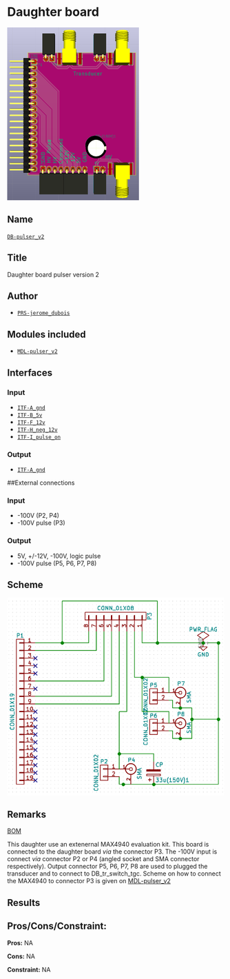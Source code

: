 # Daughter board
![](viewme.png)

## Name
[`DB-pulser_v2`]()

## Title
Daughter board pulser version 2

## Author
* [`PRS-jerome_dubois`]()

## Modules included
* [`MDL-pulser_v2`]()

## Interfaces
### Input
* [`ITF-A_gnd`]()
* [`ITF-B_5v`]()
* [`ITF-F_12v`]()
* [`ITF-H_neg_12v`]()
* [`ITF-I_pulse_on`]()

### Output
* [`ITF-A_gnd`]()

##External connections
### Input
* -100V (P2, P4)
* -100V pulse (P3)

### Output
* 5V, +/-12V, -100V, logic pulse
* -100V pulse (P5, P6, P7, P8)

## Scheme
![](images/scheme.png)

## Remarks
[BOM](./src/DB-pulser_v2.csv)

This daughter use an extenernal MAX4940 evaluation kit. This board is connected to the daughter board *via* the connector P3. The -100V input is connect *via* connector P2 or P4 (angled socket and SMA connector respectively). Output connector P5, P6, P7, P8 are used to plugged the transducer and to connect to DB_tr_switch_tgc. Scheme on how to connect the MAX4940 to connector P3 is given on [MDL-pulser_v2](../../../modules/hardware/MDL-pulser/MDL-pulser_v2)

## Results

## Pros/Cons/Constraint:

**Pros:** NA

**Cons:** NA

**Constraint:** NA
